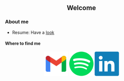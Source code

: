 <h2 align="center"> Welcome  </h2>


### About me 

* Resume: Have a [look](https://github.com/AryanRawat2001/Aryan_readme/blob/main/Resume.pdf)

<h4> Where to find me </h4> 
<p align="center">
  <a href="mailto:aryanrawat2001@gmail.com?subject = Hello from your GitHub README&body = Message"><img src="./images/gmail.svg" height="80px" width="80px" alt="Gmail" ></a>
    <a href="https://open.spotify.com/user/314rumgq3afmtzn67xbf4tadx42y?si=12245fb044514a78"><img src="./images/spotify.svg" height="80px" width="80px" alt="Spotify"></a>
  <a href="https://www.linkedin.com/in/aryan-rawat-58551618b/"><img src="./images/linkedin.svg" height="80px" width="80px" alt="LinkedIn"></a>
</p>